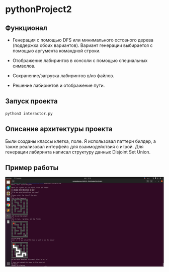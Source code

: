 # pythonProject2
## Функционал
- Генерация с помощью DFS или минимального остовного дерева (поддержка
обоих вариантов). Вариант генерации выбирается с помощью аргумента
командной строки.

- Отображение лабиринтов в консоли с помощью специальных символов.

- Сохранение/загрузка лабиринтов в/из файлов.

- Решение лабиринтов и отображение пути.


## Запуск проекта
```
python3 interactor.py
```
## Описание архитектуры проекта
Были созданы классы клетка, поле. Я использовал паттерн билдер, а также реализовал интерфейс для взаимодействия с игрой. Для генерации лабиринта написал структуру данных Disjoint Set Union. 

## Пример работы
![Иллюстрация к проекту](https://github.com/PeregudovSergey/pythonProject2/blob/check-point1/Screenshot%20from%202022-04-07%2022-38-51.png)

